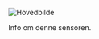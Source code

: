 ![Hovedbilde][hovedbilde]

Info om denne sensoren.

[hovedbilde]: http://aqicn.org/aqicn/view/images/sensors/sds011-large.png